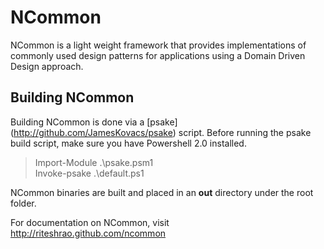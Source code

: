 # NCommon
NCommon is a light weight framework that provides implementations of commonly used design patterns for applications using a Domain Driven Design approach. 

## Building NCommon
Building NCommon is done via a [psake] (http://github.com/JamesKovacs/psake) script. Before running the psake build script, make sure you have Powershell 2.0 installed. 

> Import-Module .\psake.psm1  
> Invoke-psake .\default.ps1  

NCommon binaries are built and placed in an **out** directory under the root folder. 

For documentation on NCommon, visit http://riteshrao.github.com/ncommon
